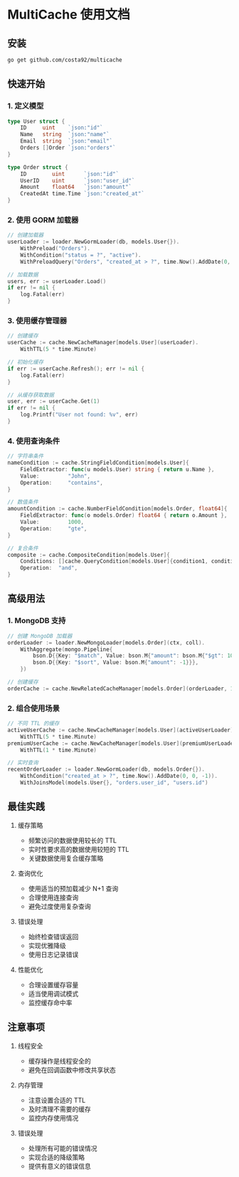 # MultiCache 使用文档

## 安装
```bash
go get github.com/costa92/multicache
```

## 快速开始

### 1. 定义模型
```go
type User struct {
    ID     uint    `json:"id"`
    Name   string  `json:"name"`
    Email  string  `json:"email"`
    Orders []Order `json:"orders"`
}

type Order struct {
    ID        uint      `json:"id"`
    UserID    uint      `json:"user_id"`
    Amount    float64   `json:"amount"`
    CreatedAt time.Time `json:"created_at"`
}
```

### 2. 使用 GORM 加载器
```go
// 创建加载器
userLoader := loader.NewGormLoader(db, models.User{}).
    WithPreload("Orders").
    WithCondition("status = ?", "active").
    WithPreloadQuery("Orders", "created_at > ?", time.Now().AddDate(0, -1, 0))

// 加载数据
users, err := userLoader.Load()
if err != nil {
    log.Fatal(err)
}
```

### 3. 使用缓存管理器
```go
// 创建缓存
userCache := cache.NewCacheManager[models.User](userLoader).
    WithTTL(5 * time.Minute)

// 初始化缓存
if err := userCache.Refresh(); err != nil {
    log.Fatal(err)
}

// 从缓存获取数据
user, err := userCache.Get(1)
if err != nil {
    log.Printf("User not found: %v", err)
}
```

### 4. 使用查询条件
```go
// 字符串条件
nameCondition := cache.StringFieldCondition[models.User]{
    FieldExtractor: func(u models.User) string { return u.Name },
    Value:         "John",
    Operation:     "contains",
}

// 数值条件
amountCondition := cache.NumberFieldCondition[models.Order, float64]{
    FieldExtractor: func(o models.Order) float64 { return o.Amount },
    Value:         1000,
    Operation:     "gte",
}

// 复合条件
composite := cache.CompositeCondition[models.User]{
    Conditions: []cache.QueryCondition[models.User]{condition1, condition2},
    Operation:  "and",
}
```

## 高级用法

### 1. MongoDB 支持
```go
// 创建 MongoDB 加载器
orderLoader := loader.NewMongoLoader[models.Order](ctx, coll).
    WithAggregate(mongo.Pipeline{
        bson.D{{Key: "$match", Value: bson.M{"amount": bson.M{"$gt": 1000}}}},
        bson.D{{Key: "$sort", Value: bson.M{"amount": -1}}},
    })

// 创建缓存
orderCache := cache.NewRelatedCacheManager[models.Order](orderLoader, 1*time.Minute)
```

### 2. 组合使用场景
```go
// 不同 TTL 的缓存
activeUserCache := cache.NewCacheManager[models.User](activeUserLoader).
    WithTTL(5 * time.Minute)
premiumUserCache := cache.NewCacheManager[models.User](premiumUserLoader).
    WithTTL(1 * time.Minute)

// 实时查询
recentOrderLoader := loader.NewGormLoader(db, models.Order{}).
    WithCondition("created_at > ?", time.Now().AddDate(0, 0, -1)).
    WithJoinsModel(models.User{}, "orders.user_id", "users.id")
```

## 最佳实践

1. 缓存策略
   - 频繁访问的数据使用较长的 TTL
   - 实时性要求高的数据使用较短的 TTL
   - 关键数据使用复合缓存策略

2. 查询优化
   - 使用适当的预加载减少 N+1 查询
   - 合理使用连接查询
   - 避免过度使用复杂查询

3. 错误处理
   - 始终检查错误返回
   - 实现优雅降级
   - 使用日志记录错误

4. 性能优化
   - 合理设置缓存容量
   - 适当使用调试模式
   - 监控缓存命中率

## 注意事项

1. 线程安全
   - 缓存操作是线程安全的
   - 避免在回调函数中修改共享状态

2. 内存管理
   - 注意设置合适的 TTL
   - 及时清理不需要的缓存
   - 监控内存使用情况

3. 错误处理
   - 处理所有可能的错误情况
   - 实现合适的降级策略
   - 提供有意义的错误信息 